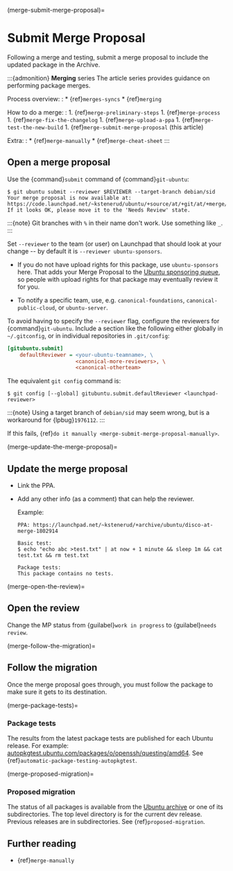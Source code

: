 (merge-submit-merge-proposal)=
# Submit Merge Proposal

Following a merge and testing, submit a merge proposal to include the updated package in the Archive.

:::{admonition} **Merging** series
The article series provides guidance on performing package merges.

Process overview:
:   * {ref}`merges-syncs`
    * {ref}`merging`

How to do a merge:
:   1. {ref}`merge-preliminary-steps`
    1. {ref}`merge-process`
    1. {ref}`merge-fix-the-changelog`
    1. {ref}`merge-upload-a-ppa`
    1. {ref}`merge-test-the-new-build`
    1. {ref}`merge-submit-merge-proposal` (this article)

Extra:
:   * {ref}`merge-manually`
    * {ref}`merge-cheat-sheet`
:::


## Open a merge proposal

Use the {command}`submit` command of {command}`git-ubuntu`:

```none
$ git ubuntu submit --reviewer $REVIEWER --target-branch debian/sid
Your merge proposal is now available at: https://code.launchpad.net/~kstenerud/ubuntu/+source/at/+git/at/+merge/358655
If it looks OK, please move it to the 'Needs Review' state.
```

:::{note}
Git branches with `%` in their name don't work. Use something like `_`.
:::

Set `--reviewer` to the team (or user) on Launchpad that should look at your change -- by default it is `--reviewer ubuntu-sponsors`.

* If you do not have upload rights for this package, use `ubuntu-sponsors` here. That adds your Merge Proposal to the
  [Ubuntu sponsoring queue](http://sponsoring-reports.ubuntu.com/general.html), so people with upload rights for that package may eventually review it for you.

* To notify a specific team, use, e.g. `canonical-foundations`, `canonical-public-cloud`, or `ubuntu-server`.

To avoid having to specify the `--reviewer` flag, configure the reviewers for {command}`git-ubuntu`. Include a section like the following either globally in `~/.gitconfig`, or in individual repositories in `.git/config`:

```ini
[gitubuntu.submit]
    defaultReviewer = <your-ubuntu-teamname>, \
                      <canonical-more-reviewers>, \
                      <canonical-otherteam>
```

The equivalent `git config` command is:

```none
$ git config [--global] gitubuntu.submit.defaultReviewer <launchpad-reviewer>
```

:::{note}
Using a target branch of `debian/sid` may seem wrong, but is a workaround for {lpbug}`1976112`.
:::

If this fails, {ref}`do it manually <merge-submit-merge-proposal-manually>`.


(merge-update-the-merge-proposal)=
## Update the merge proposal

* Link the PPA.

* Add any other info (as a comment) that can help the reviewer.

  Example:

  ```
  PPA: https://launchpad.net/~kstenerud/+archive/ubuntu/disco-at-merge-1802914

  Basic test:
  $ echo "echo abc >test.txt" | at now + 1 minute && sleep 1m && cat test.txt && rm test.txt

  Package tests:
  This package contains no tests.
  ```

(merge-open-the-review)=
## Open the review

Change the MP status from {guilabel}`work in progress` to {guilabel}`needs review`.


(merge-follow-the-migration)=
## Follow the migration

Once the merge proposal goes through, you must follow the package to make sure it gets to its destination.


(merge-package-tests)=
### Package tests

The results from the latest package tests are published for each Ubuntu release. For example: [autopkgtest.ubuntu.com/packages/o/openssh/questing/amd64](http://autopkgtest.ubuntu.com/packages/o/openssh/questing/amd64). See {ref}`automatic-package-testing-autopkgtest`.


(merge-proposed-migration)=
### Proposed migration

The status of all packages is available from the [Ubuntu archive](https://ubuntu-archive-team.ubuntu.com/proposed-migration/) or one of its subdirectories. The top level directory is for the current dev release. Previous releases are in subdirectories. See {ref}`proposed-migration`.


## Further reading

* {ref}`merge-manually`
